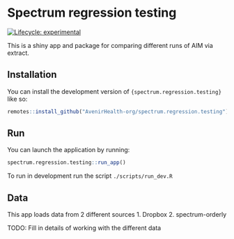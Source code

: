 
<!-- README.md is generated from README.Rmd. Please edit that file -->

# Spectrum regression testing

<!-- badges: start -->

[![Lifecycle:
experimental](https://img.shields.io/badge/lifecycle-experimental-orange.svg)](https://lifecycle.r-lib.org/articles/stages.html#experimental)
<!-- badges: end -->

This is a shiny app and package for comparing different runs of AIM via
extract.

## Installation

You can install the development version of
`{spectrum.regression.testing}` like so:

``` r
remotes::install_github("AvenirHealth-org/spectrum.regression.testing")
```

## Run

You can launch the application by running:

``` r
spectrum.regression.testing::run_app()
```

To run in development run the script `./scripts/run_dev.R`

## Data

This app loads data from 2 different sources 1. Dropbox 2.
spectrum-orderly

TODO: Fill in details of working with the different data
